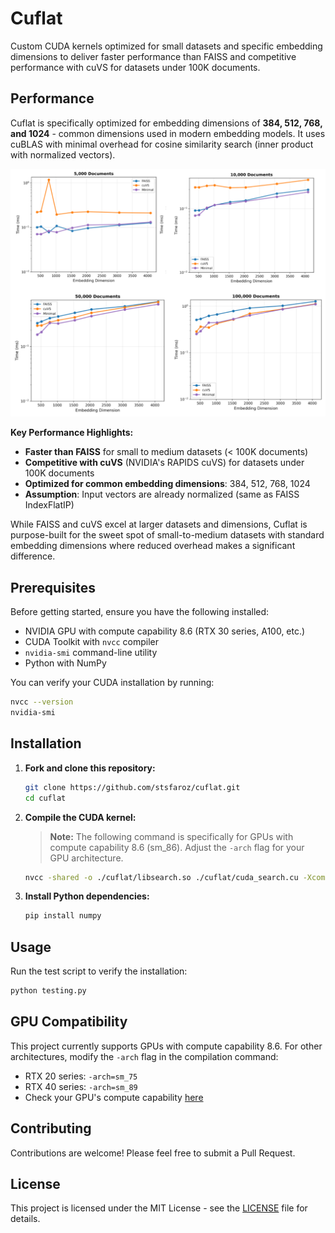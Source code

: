 # Cuflat

Custom CUDA kernels optimized for small datasets and specific embedding dimensions to deliver faster performance than FAISS and competitive performance with cuVS for datasets under 100K documents.

## Performance

Cuflat is specifically optimized for embedding dimensions of **384, 512, 768, and 1024** - common dimensions used in modern embedding models. It uses cuBLAS with minimal overhead for cosine similarity search (inner product with normalized vectors).

<img src="img/bench.png" alt="Performance Benchmark" width="600">

**Key Performance Highlights:**
- **Faster than FAISS** for small to medium datasets (< 100K documents)
- **Competitive with cuVS** (NVIDIA's RAPIDS cuVS) for datasets under 100K documents
- **Optimized for common embedding dimensions**: 384, 512, 768, 1024
- **Assumption**: Input vectors are already normalized (same as FAISS IndexFlatIP)

While FAISS and cuVS excel at larger datasets and dimensions, Cuflat is purpose-built for the sweet spot of small-to-medium datasets with standard embedding dimensions where reduced overhead makes a significant difference.

## Prerequisites

Before getting started, ensure you have the following installed:

- NVIDIA GPU with compute capability 8.6 (RTX 30 series, A100, etc.)
- CUDA Toolkit with `nvcc` compiler
- `nvidia-smi` command-line utility
- Python with NumPy

You can verify your CUDA installation by running:
```bash
nvcc --version
nvidia-smi
```

## Installation

1. **Fork and clone this repository:**
   ```bash
   git clone https://github.com/stsfaroz/cuflat.git
   cd cuflat
   ```

2. **Compile the CUDA kernel:**
   
   > **Note:** The following command is specifically for GPUs with compute capability 8.6 (sm_86). Adjust the `-arch` flag for your GPU architecture.
   
   ```bash
   nvcc -shared -o ./cuflat/libsearch.so ./cuflat/cuda_search.cu -Xcompiler -fPIC -lcublas -lcublasLt -lrt -arch=sm_86
   ```

3. **Install Python dependencies:**
   ```bash
   pip install numpy
   ```

## Usage

Run the test script to verify the installation:
```bash
python testing.py
```

## GPU Compatibility

This project currently supports GPUs with compute capability 8.6. For other architectures, modify the `-arch` flag in the compilation command:

- RTX 20 series: `-arch=sm_75`
- RTX 40 series: `-arch=sm_89`
- Check your GPU's compute capability [here](https://developer.nvidia.com/cuda-gpus)

## Contributing

Contributions are welcome! Please feel free to submit a Pull Request.

## License

This project is licensed under the MIT License - see the [LICENSE](LICENSE) file for details.
